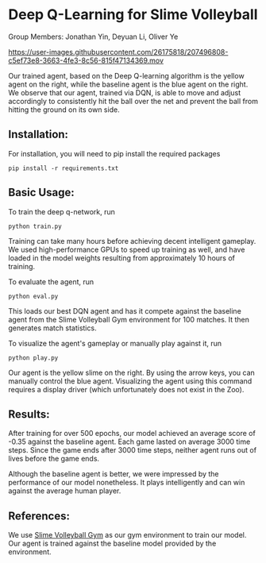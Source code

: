 # Deep Q-Learning for Slime Volleyball
Group Members: Jonathan Yin, Deyuan Li, Oliver Ye

https://user-images.githubusercontent.com/26175818/207496808-c5ef73e8-3663-4fe3-8c56-815f47134369.mov

Our trained agent, based on the Deep Q-learning algorithm is the yellow agent on the right, while the baseline agent is the blue agent on the right. We observe that our agent, trained via DQN, is able to move and adjust accordingly to consistently hit the ball over the net and prevent the ball from hitting the ground on its own side.

## Installation: 
For installation, you will need to pip install the required packages
```
pip install -r requirements.txt
```

## Basic Usage:
To train the deep q-network, run
```
python train.py
```
Training can take many hours before achieving decent intelligent gameplay. We used high-performance GPUs to speed up training as well, and have loaded in the model weights resulting from approximately 10 hours of training.

To evaluate the agent, run
``` 
python eval.py
```
This loads our best DQN agent and has it compete against the baseline agent from the Slime Volleyball Gym environment for 100 matches. It then generates match statistics. 

To visualize the agent's gameplay or manually play against it, run
``` 
python play.py
```
Our agent is the yellow slime on the right. By using the arrow keys, you can manually control the blue agent. Visualizing the agent using this command requires a display driver (which unfortunately does not exist in the Zoo).


## Results:
After training for over 500 epochs, our model achieved an average score of -0.35 against the baseline agent. Each game lasted on average 3000 time steps. Since the game ends after 3000 time steps, neither agent runs out of lives before the game ends. 

Although the baseline agent is better, we were impressed by the performance of our model nonetheless. It plays intelligently and can win against the average human player.


## References:
We use [Slime Volleyball Gym](https://github.com/hardmaru/slimevolleygym) as our gym environment to train our model. Our agent is trained against the baseline model provided by the environment.
